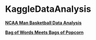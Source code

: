 # KaggleDataAnalysis

**[NCAA Man Basketball Data Analysis](http://nbviewer.jupyter.org/github/LennyFan/KaggleDataAnalysis/blob/master/%20GoogleCloud-NCAA-Men/NCAA%20Basic%20Analysis.ipynb)**

**[Bag of Words Meets Bags of Popcorn](http://nbviewer.jupyter.org/github/LennyFan/KaggleDataAnalysis/blob/master/%20Bag-of-Words-Meets%20Bags-of-Popcorn-walk-through/%20Bag-of-Words-Meets%20Bags-of-Popcorn-walk-through.ipynb)**
